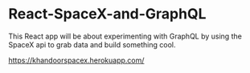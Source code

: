 # React-SpaceX-and-GraphQL

This React app will be about experimenting with GraphQL by using the SpaceX api to grab data and build something cool.

https://khandoorspacex.herokuapp.com/
